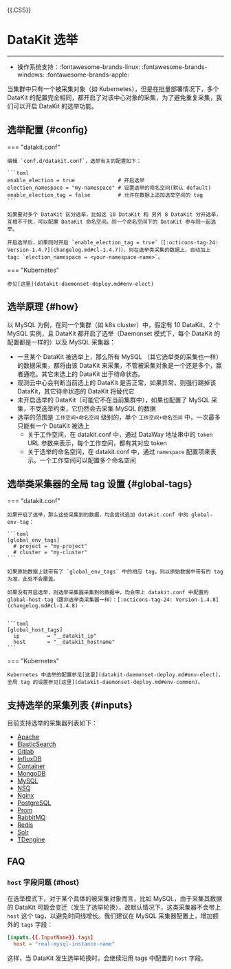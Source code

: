 {{.CSS}}
# DataKit 选举
---

- 操作系统支持：:fontawesome-brands-linux: :fontawesome-brands-windows: :fontawesome-brands-apple:

当集群中只有一个被采集对象（如 Kubernetes），但是在批量部署情况下，多个 DataKit 的配置完全相同，都开启了对该中心对象的采集，为了避免重复采集，我们可以开启 DataKit 的选举功能。

## 选举配置 {#config}

=== "datakit.conf"

    编辑 `conf.d/datakit.conf`，选举有关的配置如下：
    
    ```toml
    enable_election = true              # 开启选举
    election_namespace = "my-namespace" # 设置选举的命名空间(默认 default)
    enable_election_tag = false         # 允许在数据上追加选举空间的 tag
    ```
    
    如果要对多个 DataKit 区分选举，比如这 10 DataKit 和 另外 8 DataKit 分开选举，互相不干扰，可以配置 DataKit 命名空间。同一个命名空间下的 DataKit 参与同一起选举。
    
    开启选举后，如果同时开启 `enable_election_tag = true`（[:octicons-tag-24: Version-1.4.7](changelog.md#cl-1.4.7)），则在选举类采集的数据上，自动加上 tag: `election_namespace = <your-namespace-name>`。

=== "Kubernetes"

    参见[这里](datakit-daemonset-deploy.md#env-elect)

## 选举原理 {#how}

以 MySQL 为例，在同一个集群（如 k8s cluster）中，假定有 10 DataKit、2 个 MySQL 实例，且 DataKit 都开启了选举（Daemonset 模式下，每个 DataKit 的配置都是一样的）以及 MySQL 采集器：

- 一旦某个 DataKit 被选举上，那么所有 MySQL （其它选举类的采集也一样）的数据采集，都将由该 DataKit 来采集，不管被采集对象是一个还是多个，赢者通吃。其它未选上的 DataKit 出于待命状态。
- 观测云中心会判断当前选上的 DataKit 是否正常，如果异常，则强行踢掉该 DataKit，其它待命状态的 DataKit 将替代它
- 未开启选举的 DataKit（可能它不在当前集群中），如果也配置了 MySQL 采集，不受选举约束，它仍然会去采集 MySQL 的数据
- 选举的范围是 `工作空间+命名空间` 级别的，单个 `工作空间+命名空间` 中，一次最多只能有一个 DataKit 被选上
    - 关于工作空间，在 datakit.conf 中，通过 DataWay 地址串中的 `token` URL 参数来表示，每个工作空间，都有其对应 token
    - 关于选举的命名空间，在 datakit.conf 中，通过 `namespace` 配置项来表示。一个工作空间可以配置多个命名空间

## 选举类采集器的全局 tag 设置 {#global-tags}

=== "datakit.conf"

    如果开启了选举，那么这些采集到的数据，均会尝试追加 datakit.conf 中的 global-env-tag：
    
    ```toml
    [global_env_tags]
      # project = "my-project"
      # cluster = "my-cluster"
    ```

    如果原始数据上就带有了 `global_env_tags` 中的相应 tag，则以原始数据中带有的 tag 为准，此处不会覆盖。

    如果没有开启选举，则选举采集器采集到的数据中，均会带上 datakit.conf 中配置的 global-host-tag（跟非选举类采集器一样）：[:octicons-tag-24: Version-1.4.8](changelog.md#cl-1.4.8) ·


    ```toml
    [global_host_tags]
      ip         = "__datakit_ip"
      host       = "__datakit_hostname"
    ```

=== "Kubernetes"

    Kubernetes 中选举的配置参见[这里](datakit-daemonset-deploy.md#env-elect)，全局 tag 的设置参见[这里](datakit-daemonset-deploy.md#env-common)。

## 支持选举的采集列表 {#inputs}

目前支持选举的采集器列表如下：

- [Apache](../integrations/apache.md)
- [ElasticSearch](../integrations/elasticsearch.md)
- [Gitlab](../integrations/gitlab.md)
- [InfluxDB](../integrations/influxdb.md)
- [Container](../integrations/container.md)
- [MongoDB](../integrations/mongodb.md)
- [MySQL](../integrations/mysql.md)
- [NSQ](../integrations/nsq.md)
- [Nginx](../integrations/nginx.md)
- [PostgreSQL](../integrations/postgresql.md)
- [Prom](../integrations/prom.md)
- [RabbitMQ](../integrations/rabbitmq.md)
- [Redis](../integrations/redis.md)
- [Solr](../integrations/solr.md)
- [TDengine](../integrations/tdengine.md)

## FAQ

### `host` 字段问题 {#host}

在选举模式下，对于某个具体的被采集对象而言，比如 MySQL，由于采集其数据的 DataKit 可能会变迁（发生了选举轮换），故默认情况下，这类采集器不会带上 `host` 这个 tag，以避免时间线增长。我们建议在 MySQL 采集器配置上，增加额外的 `tags` 字段：

```toml
[inputs.{{.InputName}}.tags]
  host = "real-mysql-instance-name"
```

这样，当 DataKit 发生选举轮换时，会继续沿用 tags 中配置的 `host` 字段。
